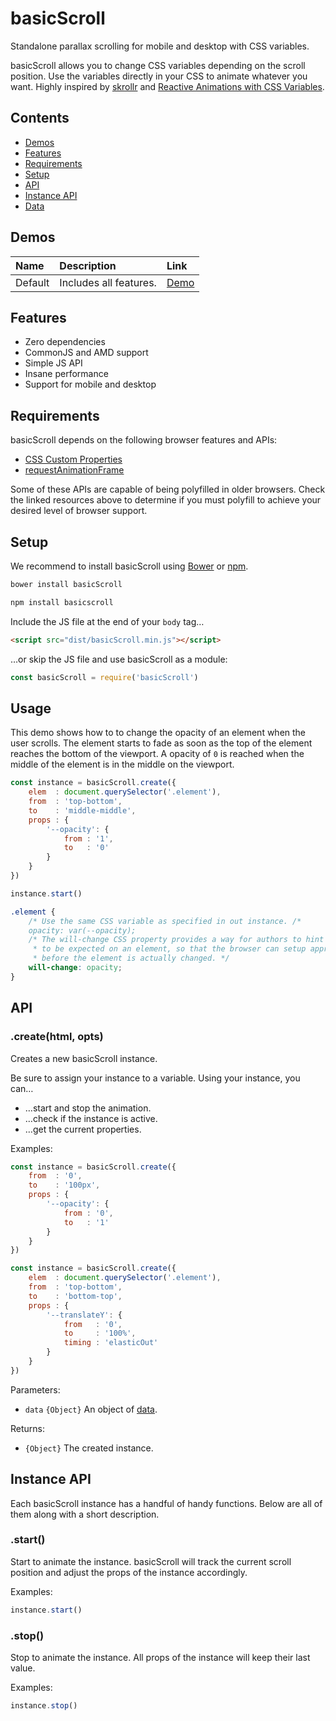 # basicScroll

Standalone parallax scrolling for mobile and desktop with CSS variables.

basicScroll allows you to change CSS variables depending on the scroll position. Use the variables directly in your CSS to animate whatever you want. Highly inspired by [skrollr](https://github.com/Prinzhorn/skrollr) and [Reactive Animations with CSS Variables](http://slides.com/davidkhourshid/reactanim#/).

## Contents

- [Demos](#demos)
- [Features](#features)
- [Requirements](#requirements)
- [Setup](#setup)
- [API](#api)
- [Instance API](#instance-api)
- [Data](#data)

## Demos

| Name | Description | Link |
|:-----------|:------------|:------------|
| Default | Includes all features. | [Demo](demos/default.html) |

## Features

- Zero dependencies
- CommonJS and AMD support
- Simple JS API
- Insane performance
- Support for mobile and desktop

## Requirements

basicScroll depends on the following browser features and APIs:

- [CSS Custom Properties](https://drafts.csswg.org/css-variables/#defining-variables)
- [requestAnimationFrame](https://www.w3.org/TR/animation-timing/#dom-windowanimationtiming-requestanimationframe)

Some of these APIs are capable of being polyfilled in older browsers. Check the linked resources above to determine if you must polyfill to achieve your desired level of browser support.

## Setup

We recommend to install basicScroll using [Bower](https://bower.io/) or [npm](https://npmjs.com).

```sh
bower install basicScroll
```

```sh
npm install basicscroll
```

Include the JS file at the end of your `body` tag…

```html
<script src="dist/basicScroll.min.js"></script>
```

…or skip the JS file and use basicScroll as a module:

```js
const basicScroll = require('basicScroll')
```

## Usage

This demo shows how to to change the opacity of an element when the user scrolls. The element starts to fade as soon as the top of the element reaches the bottom of the viewport. A opacity of `0` is reached when the middle of the element is in the middle on the viewport.

```js
const instance = basicScroll.create({
	elem  : document.querySelector('.element'),
	from  : 'top-bottom',
	to    : 'middle-middle',
	props : {
		'--opacity': {
			from : '1',
			to   : '0'
		}
	}
})

instance.start()
```

```css
.element {
	/* Use the same CSS variable as specified in out instance. /*
	opacity: var(--opacity);
	/* The will-change CSS property provides a way for authors to hint browsers about the kind of changes
	 * to be expected on an element, so that the browser can setup appropriate optimizations ahead of time
	 * before the element is actually changed. */
	will-change: opacity;
}
```

## API

### .create(html, opts)

Creates a new basicScroll instance.

Be sure to assign your instance to a variable. Using your instance, you can…

* …start and stop the animation.
* …check if the instance is active.
* …get the current properties.

Examples:

```js
const instance = basicScroll.create({
	from  : '0',
	to    : '100px',
	props : {
		'--opacity': {
			from : '0',
			to   : '1'
		}
	}
})
```

```js
const instance = basicScroll.create({
	elem  : document.querySelector('.element'),
	from  : 'top-bottom',
	to    : 'bottom-top',
	props : {
		'--translateY': {
			from   : '0',
			to     : '100%',
			timing : 'elasticOut'
		}
	}
})
```

Parameters:

- `data` `{Object}` An object of [data](#data).

Returns:

- `{Object}` The created instance.

## Instance API

Each basicScroll instance has a handful of handy functions. Below are all of them along with a short description.

### .start()

Start to animate the instance. basicScroll will track the current scroll position and adjust the props of the instance accordingly.

Examples:

```js
instance.start()
```

### .stop()

Stop to animate the instance. All props of the instance will keep their last value.

Examples:

```js
instance.stop()
```